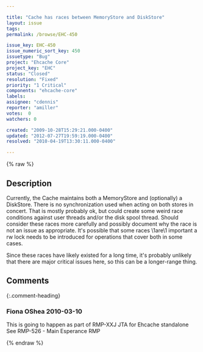 ```yaml
---

title: "Cache has races between MemoryStore and DiskStore"
layout: issue
tags: 
permalink: /browse/EHC-450

issue_key: EHC-450
issue_numeric_sort_key: 450
issuetype: "Bug"
project: "Ehcache Core"
project_key: "EHC"
status: "Closed"
resolution: "Fixed"
priority: "1 Critical"
components: "ehcache-core"
labels: 
assignee: "cdennis"
reporter: "amiller"
votes:  0
watchers: 0

created: "2009-10-28T15:29:21.000-0400"
updated: "2012-07-27T19:59:19.000-0400"
resolved: "2010-04-19T13:30:11.000-0400"

---
```




{% raw %}



## Description

<div markdown="1" class="description">

Currently, the Cache maintains both a MemoryStore and (optionally) a DiskStore.  There is no synchronization used when acting on both stores in concert.  That is mostly probably ok, but could create some weird race conditions against user threads and/or the disk spool thread.  Should consider these races more carefully and possibly document why the race is not an issue as appropriate.  It's possible that some races \1are\1 important a rw lock needs to be introduced for operations that cover both in some cases.  

Since these races have likely existed for a long time, it's probably unlikely that there are major critical issues here, so this can be a longer-range thing.
 

</div>

## Comments


{:.comment-heading}
### **Fiona OShea** <span class="date">2010-03-10</span>

<div markdown="1" class="comment">

This is going to happen as part of 
RMP-XXJ JTA for Ehcache standalone
See RMP-526 - Main Esperance RMP

</div>



{% endraw %}
